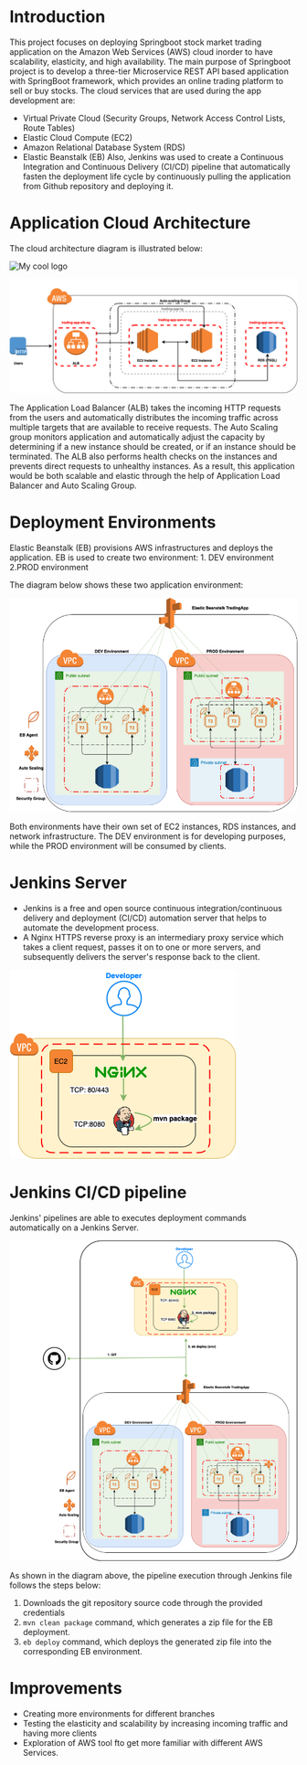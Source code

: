# Introduction

This project focuses on deploying Springboot stock market trading application on the Amazon Web Services (AWS) cloud inorder to have scalability, elasticity, and high availability.
The main purpose of Springboot project is to develop a three-tier Microservice REST API based application with SpringBoot framework, 
which provides an online trading platform to sell or buy stocks. The cloud services that are used during the app development are: 
- Virtual Private Cloud (Security Groups, Network Access Control Lists, Route Tables)
- Elastic Cloud Compute (EC2)
- Amazon Relational Database System (RDS)
- Elastic Beanstalk (EB)
 Also, Jenkins was used to create a Continuous Integration and Continuous Delivery (CI/CD) pipeline that automatically fasten the deployment life cycle by continuously pulling the application from Github repository and deploying it.                                                                                                                     

# Application Cloud Architecture

The cloud architecture diagram is illustrated below:

<img src="./" alt="My cool logo"/>

![Architecture](./draw_io/Cloud_Architecture.png)

The Application Load Balancer (ALB) takes the incoming HTTP requests from the users and automatically distributes the incoming traffic across multiple targets that are available to receive requests. 
The Auto Scaling group monitors application and automatically adjust the capacity by determining if a new instance should be created, or if an instance should be terminated. 
The ALB also performs health checks on the instances and prevents direct requests to unhealthy instances. 
As a result, this application would be both scalable and elastic through the help of Application Load Balancer and Auto Scaling Group.

# Deployment Environments
Elastic Beanstalk (EB) provisions AWS infrastructures and deploys the application. EB is used to create two environment: 1. DEV environment 2.PROD environment 

The diagram below shows these two application environment:

![Environment](./draw_io/Deployment_env.png)


Both environments have their own set of EC2 instances, RDS instances, and network infrastructure. The DEV environment is for developing purposes, while the
PROD environment will be consumed by clients.

# Jenkins Server
	
- Jenkins is a free and open source continuous integration/continuous delivery and deployment (CI/CD) automation server that helps to automate the  development process. 
- A Nginx HTTPS reverse proxy is an intermediary proxy service which takes a client request, passes it on to one or more servers, and subsequently delivers the server's response back to the client.
    
![Jenkins](./draw_io/Jenkins.png)

# Jenkins CI/CD pipeline
Jenkins' pipelines are able to executes deployment commands automatically on a Jenkins Server. 

![pipeline](./draw_io/pipeline.png)


As shown in the diagram above, the pipeline execution through Jenkins file follows the steps below: 

1. Downloads the git repository source code through the provided credentials
2. `mvn clean package` command, which generates a zip file for the EB deployment.
3. `eb deploy` command, which deploys the generated zip file into the corresponding EB environment.

# Improvements
- Creating more environments for different branches
- Testing the elasticity and scalability by increasing incoming traffic and having more clients
- Exploration of AWS tool fto get more familiar with different AWS Services.
